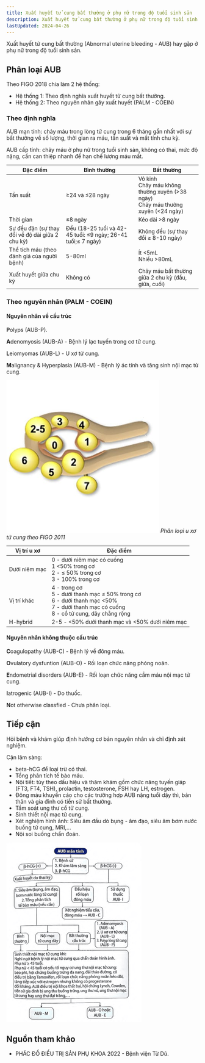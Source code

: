 ```yaml
---
title: Xuất huyết tử cung bất thường ở phụ nữ trong độ tuổi sinh sản
description: Xuất huyết tử cung bất thường ở phụ nữ trong độ tuổi sinh sản.
lastUpdated: 2024-04-26
---
```


Xuất huyết tử cung bất thường (Abnormal uterine bleeding - AUB) hay gặp ở phụ nữ trong độ tuổi sinh sản.

## Phân loại AUB

Theo FIGO 2018 chia làm 2 hệ thống:

- Hệ thống 1: Theo định nghĩa xuất huyết tử cung bất thường.
- Hệ thống 2: Theo nguyên nhân gây xuất huyết (PALM - COEIN)

### Theo định nghĩa

AUB mạn tính: chảy máu trong lòng tử cung trong 6 tháng gần nhất với sự bất thường về số lượng, thời gian ra máu, tần suất và mất tính chu kỳ.

AUB cấp tính: chảy máu ở phụ nữ trong tuổi sinh sản, không có thai, mức độ nặng, cần can thiệp nhanh để hạn chế lượng máu mất.

| Đặc điểm                                         | Bình thường                                                        | Bất thường                                                                            |
| ------------------------------------------------ | ------------------------------------------------------------------ | ------------------------------------------------------------------------------------- |
| Tần suất                                         | &ge;24 và &le;28 ngày                                              | Vô kinh<br>Chảy máu không thường xuyên (>38 ngày)<br>Chảy máu thường xuyên (<24 ngày) |
| Thời gian                                        | &le;8 ngày                                                         | Kéo dài >8 ngày                                                                       |
| Sự đều đặn (sự thay đổi về độ dài giữa 2 chu kỳ) | Đều (18-25 tuổi và 42-45 tuổi: &le;9 ngày; 26-41 tuổi;&le; 7 ngày) | Không đều (sự thay đổi &ge; 8-10 ngày)                                                |
| Thể tích máu (theo đánh giá của người bệnh)      | 5-80ml                                                             | Ít <5mL<br> Nhiều >80mL                                                               |
| Xuất huyết giữa chu kỳ                           | Không có                                                           | Chảy máu bất thường giữa 2 chu kỳ (đầu, giữa, cuối)                                   |

### Theo nguyên nhân (PALM - COEIN)

#### Nguyên nhân về cấu trúc

**P**olyps (AUB-P).

**A**denomyosis (AUB-A) - Bệnh lý lạc tuyến trong cơ tử cung.

**L**eiomyomas (AUB-L) - U xơ tử cung.

**M**alignancy & Hyperplasia (AUB-M) - Bệnh lý ác tính và tăng sinh nội mạc tử cung.

![Phân loại u xơ tử cung theo FIGO 2011](../../../assets/phu-khoa/u-xo-tu-cung/phan-loai-u-xo-tu-cung-figo-2011.jpg)
_Phân loại u xơ tử cung theo FIGO 2011_

| Vị trí u xơ   | Đặc điểm                                                                                                                                         |
| ------------- | ------------------------------------------------------------------------------------------------------------------------------------------------ |
| Dưới niêm mạc | 0 - dưới niêm mạc có cuống<br>1 <50% trong cơ<br>2 - &le; 50% trong cơ<br>3 - 100% trong cơ                                                      |
| Vị trí khác   | 4 - trong cơ<br>5 - dưới thanh mạc &le; 50% trong cơ<br>6 - dưới thanh mạc <50%<br>7 - dưới thanh mạc có cuống<br>8 - cổ tử cung, dây chằng rộng |
| H-hybrid      | 2-5 - <50% dưới thanh mạc và <50% dưới niêm mạc                                                                                                  |

#### Nguyên nhân không thuộc cấu trúc

**C**oagulopathy (AUB-C) - Bệnh lý về đông máu.

**O**vulatory dysfuntion (AUB-O) - Rối loạn chức năng phóng noãn.

**E**ndometrial disorders (AUB-E) - Rối loạn chức năng cầm máu nội mạc tử cung.

**I**atrogenic (AUB-I) - Do thuốc.

**N**ot otherwise classfied - Chưa phân loại.

## Tiếp cận

Hỏi bệnh và khám giúp định hướng cơ bản nguyên nhân và chỉ định xét nghiệm.

Cận lâm sàng:

- beta-hCG để loại trừ có thai.
- Tổng phân tích tế bào máu.
- Nội tiết: tùy theo dấu hiệu và thăm khám gồm chức năng tuyến giáp (FT3, FT4, TSH), prolactin, testosterone, FSH hay LH, estrogen.
- Đông máu khuyến cáo cho các trường hợp AUB nặng tuổi dậy thì, bản thân và gia đình có tiền sử bất thường.
- Tầm soát ung thư cổ tử cung.
- Sinh thiết nội mạc tử cung.
- Xét nghiệm hình ảnh: Siêu âm đầu dò bụng - âm đạo, siêu âm bơm nước buồng tử cung, MRI,...
- Nội soi buồng chẩn đoán.

![Sơ đồ tiếp cận AUB mạn tính](../../../assets/phu-khoa/xuat-huyet-tu-cung-bat-thuong/so-do-tiep-can-AUB-man-tinh.png)

## Nguồn tham khảo

- PHÁC ĐỒ ĐIỀU TRỊ SẢN PHỤ KHOA 2022 - Bệnh viện Từ Dũ.
